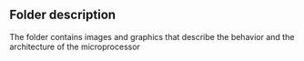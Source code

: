 ## Folder description

The folder contains images and graphics that describe the behavior and the architecture of the microprocessor
